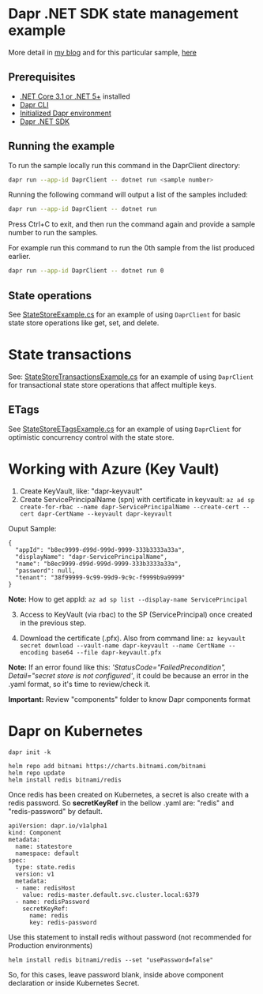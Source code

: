 # Dapr .NET SDK state management example
More detail in [my blog](https://elguerre.com/tag/dapr/) and for this particular sample, [here](https://elguerre.com/2021/08/09/introduccion-a-dapr-net-sdk-state-management/)

## Prerequisites

- [.NET Core 3.1 or .NET 5+](https://dotnet.microsoft.com/download) installed
- [Dapr CLI](https://docs.dapr.io/getting-started/install-dapr-cli/)
- [Initialized Dapr environment](https://docs.dapr.io/getting-started/install-dapr-selfhost/)
- [Dapr .NET SDK](https://docs.dapr.io/developing-applications/sdks/dotnet/)

## Running the example

To run the sample locally run this command in the DaprClient directory:

```sh
dapr run --app-id DaprClient -- dotnet run <sample number>
```

Running the following command will output a list of the samples included:

```sh
dapr run --app-id DaprClient -- dotnet run
```

Press Ctrl+C to exit, and then run the command again and provide a sample number to run the samples.

For example run this command to run the 0th sample from the list produced earlier.

```sh
dapr run --app-id DaprClient -- dotnet run 0
```

## State operations

See [StateStoreExample.cs](./StateStoreExample.cs) for an example of using `DaprClient` for basic state store operations like get, set, and delete.

# State transactions

See: [StateStoreTransactionsExample.cs](./StateStoreTransactionsExample.cs) for an example of using `DaprClient` for transactional state store operations that affect multiple keys. 

## ETags

See [StateStoreETagsExample.cs](./StateStoreETagsExample.cs) for an example of using `DaprClient` for optimistic concurrency control with the state store.


# Working with Azure (Key Vault)
1. Create KeyVault, like: "dapr-keyvault"
2. Create ServicePrincipalName (spn) with certificate in keyvault:
`az ad sp create-for-rbac --name dapr-ServicePrincipalName --create-cert --cert dapr-CertName --keyvault dapr-keyvault`

Ouput Sample:
```
{
  "appId": "b8ec9999-d99d-999d-9999-333b3333a33a",
  "displayName": "dapr-ServicePrincipalName",
  "name": "b8ec9999-d99d-999d-9999-333b3333a33a",
  "password": null,
  "tenant": "38f99999-9c99-99d9-9c9c-f9999b9a9999"
}
```
**Note:** How to get appId: `az ad sp list --display-name ServicePrincipal`

3. Access to KeyVault (via rbac) to the SP (ServicePrincipal) once created in the previous step.

4. Download the certificate (.pfx). Also from command line:
`az keyvault secret download --vault-name dapr-keyvault --name CertName --encoding base64 --file dapr-keyvault.pfx`

**Note:** If an error found like this: *'StatusCode="FailedPrecondition", Detail="secret store is not configured'*, it could be because an error in the .yaml format, so it's time to review/check it.

**Important:** Review "components" folder to know Dapr components format 

# Dapr on Kubernetes
`dapr init -k` 

```
helm repo add bitnami https://charts.bitnami.com/bitnami
helm repo update
helm install redis bitnami/redis 
```

Once redis has been created on Kubernetes, a secret is also create with a redis password. So **secretKeyRef** in the bellow .yaml are: "redis" and "redis-password" by default.
```
apiVersion: dapr.io/v1alpha1
kind: Component
metadata:
  name: statestore
  namespace: default
spec:
  type: state.redis
  version: v1
  metadata:
  - name: redisHost
    value: redis-master.default.svc.cluster.local:6379
  - name: redisPassword    
    secretKeyRef:
      name: redis
      key: redis-password
```

Use this statement to install redis without password (not recommended for Production environments)
```
helm install redis bitnami/redis --set "usePassword=false"
```
So, for this cases, leave password blank, inside above component declaration or inside Kubernetes Secret.
